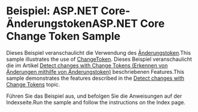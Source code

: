 # <a name="aspnet-core-change-token-sample"></a><span data-ttu-id="cb7e8-101">Beispiel: ASP.NET Core-Änderungstoken</span><span class="sxs-lookup"><span data-stu-id="cb7e8-101">ASP.NET Core Change Token Sample</span></span>

<span data-ttu-id="cb7e8-102">Dieses Beispiel veranschaulicht die Verwendung des [Änderungstoken](https://docs.microsoft.com/dotnet/api/microsoft.extensions.primitives.changetoken).</span><span class="sxs-lookup"><span data-stu-id="cb7e8-102">This sample illustrates the use of [ChangeToken](https://docs.microsoft.com/dotnet/api/microsoft.extensions.primitives.changetoken).</span></span> <span data-ttu-id="cb7e8-103">Dieses Beispiel veranschaulicht die im Artikel [Detect changes with Change Tokens (Erkennen von Änderungen mithilfe von Änderungstoken)](https://docs.microsoft.com/aspnet/core/fundamentals/change-tokens) beschriebenen Features.</span><span class="sxs-lookup"><span data-stu-id="cb7e8-103">This sample demonstrates the features described in the [Detect changes with Change Tokens](https://docs.microsoft.com/aspnet/core/fundamentals/change-tokens) topic.</span></span>

<span data-ttu-id="cb7e8-104">Führen Sie das Beispiel aus, und befolgen Sie die Anweisungen auf der Indexseite.</span><span class="sxs-lookup"><span data-stu-id="cb7e8-104">Run the sample and follow the instructions on the Index page.</span></span>
